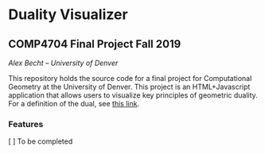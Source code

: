 # Duality Visualizer
## COMP4704 Final Project Fall 2019
*Alex Becht – University of Denver*

This repository holds the source code for a final project for Computational Geometry at the University of Denver. This project is an HTML+Javascript application that allows users to visualize key principles of geometric duality. For a definition of the dual, see [this link](). 
### Features
[ ] To be completed 